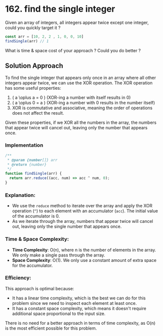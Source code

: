 # 162. find the single integer

Given an array of integers, all integers appear twice except one integer, could you quickly target it ?

```js
const arr = [10, 2, 2 , 1, 0, 0, 10]
findSingle(arr) // 1
```

What is time & space cost of your approach ? Could you do better ?

## Solution Approach

To find the single integer that appears only once in an array where all other integers appear twice, we can use the XOR operation. The XOR operation has some useful properties:

1. \( a \oplus a = 0 \) (XOR-ing a number with itself results in 0)
2. \( a \oplus 0 = a \) (XOR-ing a number with 0 results in the number itself)
3. XOR is commutative and associative, meaning the order of operations does not affect the result.

Given these properties, if we XOR all the numbers in the array, the numbers that appear twice will cancel out, leaving only the number that appears once.

### Implementation

```javascript
/**
 * @param {number[]} arr
 * @return {number}
 */
function findSingle(arr) {
  return arr.reduce((acc, num) => acc ^ num, 0);
}
```

### Explanation:

- We use the `reduce` method to iterate over the array and apply the XOR operation (`^`) to each element with an accumulator (`acc`). The initial value of the accumulator is 0.
- As we iterate through the array, numbers that appear twice will cancel out, leaving only the single number that appears once.

### Time & Space Complexity:

- **Time Complexity**: O(n), where n is the number of elements in the array. We only make a single pass through the array.
- **Space Complexity**: O(1). We only use a constant amount of extra space for the accumulator.

### Efficiency:

This approach is optimal because:
- It has a linear time complexity, which is the best we can do for this problem since we need to inspect each element at least once.
- It has a constant space complexity, which means it doesn't require additional space proportional to the input size.

There is no need for a better approach in terms of time complexity, as O(n) is the most efficient possible for this problem.